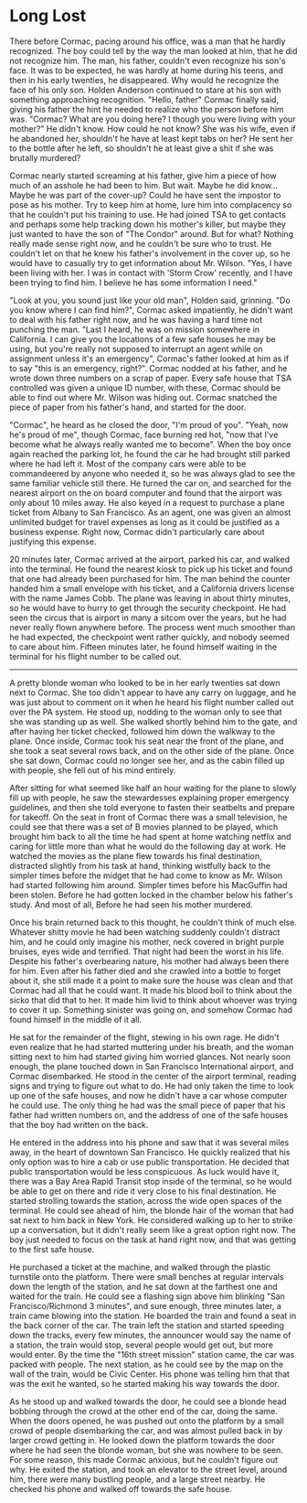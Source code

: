 # Long Lost

There before Cormac, pacing around his office, was a man that he hardly recognized. The boy could tell by the way the man looked at him, that he did not recognize him. The man, his father, couldn't even recognize his son's face. It was to be expected, he was hardly at home during his teens, and then in his early twenties, he disappeared. Why would he recognize the face of his only son. Holden Anderson continued to stare at his son with something approaching recognition. "Hello, father" Cormac finally said, giving his father the hint he needed to realize who the person before him was. "Cormac? What are you doing here? I though you were living with your mother?" He didn't know. How could he not know? She was his wife, even if he abandoned her, shouldn't he have at least kept tabs on her? He sent her to the bottle after he left, so shouldn't he at least give a shit if she was brutally murdered?

Cormac nearly started screaming at his father, give him a piece of how much of an asshole he had been to him. But wait. Maybe he did know... Maybe he was part of the cover-up? Could he have sent the impostor to pose as his mother. Try to keep him at home, lure him into complacency so that he couldn't put his training to use. He had joined TSA to get contacts and perhaps some help tracking down his mother's killer, but maybe they just wanted to have the son of "The Condor" around. But for what? Nothing really made sense right now, and he couldn't be sure who to trust. He couldn't let on that he knew his father's involvement in the cover up, so he would have to casually try to get information about Mr. Wilson. "Yes, I have been living with her. I was in contact with 'Storm Crow' recently, and I have been trying to find him. I believe he has some information I need."

"Look at you, you sound just like your old man", Holden said, grinning. "Do you know where I can find him?", Cormac asked impatiently, he didn't want to deal with his father right now, and he was having a hard time not punching the man. "Last I heard, he was on mission somewhere in California. I can give you the locations of a few safe houses he may be using, but you're really not supposed to interrupt an agent while on assignment unless it's an emergency", Cormac's father looked at him as if to say "this is an emergency, right?". Cormac nodded at his father, and he wrote down three numbers on a scrap of paper. Every safe house that TSA controlled was given a unique ID number, with these, Cormac should be able to find out where Mr. Wilson was hiding out. Cormac snatched the piece of paper from his father's hand, and started for the door.

"Cormac", he heard as he closed the door, "I'm proud of you". "Yeah, now he's proud of me", though Cormac, face burning red hot, "now that I've become what he always really wanted me to become". When the boy once again reached the parking lot, he found the car he had brought still parked where he had left it. Most of the company cars were able to be commandeered by anyone who needed it, so he was always glad to see the same familiar vehicle still there. He turned the car on, and searched for the nearest airport on the on board computer and found that the airport was only about 10 miles away. He also keyed in a request to purchase a plane ticket from Albany to San Francisco. As an agent, one was given an almost unlimited budget for travel expenses as long as it could be justified as a business expense. Right now, Cormac didn't particularly care about justifying this expense.

20 minutes later, Cormac arrived at the airport, parked his car, and walked into the terminal. He found the nearest kiosk to pick up his ticket and found that one had already been purchased for him. The man behind the counter handed him a small envelope with his ticket, and a California drivers license with the name James Cobb. The plane was leaving in about thirty minutes, so he would have to hurry to get through the security checkpoint. He had seen the circus that is airport in many a sitcom over the years, but he had never really flown anywhere before. The process went much smoother than he had expected, the checkpoint went rather quickly, and nobody seemed to care about him. Fifteen minutes later, he found himself waiting in the terminal for his flight number to be called out.

* * *

A pretty blonde woman who looked to be in her early twenties sat down next to Cormac. She too didn't appear to have any carry on luggage, and he was just about to comment on it when he heard his flight number called out over the PA system. He stood up, nodding to the woman only to see that she was standing up as well. She walked shortly behind him to the gate, and after having her ticket checked, followed him down the walkway to the plane. Once inside, Cormac took his seat near the front of the plane, and she took a seat several rows back, and on the other side of the plane. Once she sat down, Cormac could no longer see her, and as the cabin filled up with people, she fell out of his mind entirely.

After sitting for what seemed like half an hour waiting for the plane to slowly fill up with people, he saw the stewardesses explaining proper emergency guidelines, and then she told everyone to fasten their seatbelts and prepare for takeoff. On the seat in front of Cormac there was a small television, he could see that there was a set of B movies planned to be played, which brought him back to all the time he had spent at home watching netflix and caring for little more than what he would do the following day at work. He watched the movies as the plane flew towards his final destination, distracted slightly from his task at hand, thinking wistfully back to the simpler times before the midget that he had come to know as Mr. Wilson had started following him around. Simpler times before his MacGuffin had been stolen. Before he had gotten locked in the chamber below his father's study. And most of all, Before he had seen his mother murdered.

Once his brain returned back to this thought, he couldn't think of much else. Whatever shitty movie he had been watching suddenly couldn't distract him, and he could only imagine his mother, neck covered in bright purple bruises, eyes wide and terrified. That night had been the worst in his life. Despite his father's overbearing nature, his mother had always been there for him. Even after his father died and she crawled into a bottle to forget about it, she still made it a point to make sure the house was clean and that Cormac had all that he could want. It made his blood boil to think about the sicko that did that to her. It made him livid to think about whoever was trying to cover it up. Something sinister was going on, and somehow Cormac had found himself in the middle of it all.

He sat for the remainder of the flight, stewing in his own rage. He didn't even realize that he had started muttering under his breath, and the woman sitting next to him had started giving him worried glances. Not nearly soon enough, the plane touched down in San Francisco International airport, and Cormac disembarked. He stood in the center of the airport terminal, reading signs and trying to figure out what to do. He had only taken the time to look up one of the safe houses, and now he didn't have a car whose computer he could use. The only thing he had was the small piece of paper that his father had written numbers on, and the address of one of the safe houses that the boy had written on the back.

He entered in the address into his phone and saw that it was several miles away, in the heart of downtown San Francisco. He quickly realized that his only option was to hire a cab or use public transportation. He decided that public transportation would be less conspicuous. As luck would have it, there was a Bay Area Rapid Transit stop inside of the terminal, so he would be able to get on there and ride it very close to his final destination. He started strolling towards the station, across the wide open spaces of the terminal. He could see ahead of him, the blonde hair of the woman that had sat next to him back in New York. He considered walking up to her to strike up a conversation, but it didn't really seem like a great option right now. The boy just needed to focus on the task at hand right now, and that was getting to the first safe house.

He purchased a ticket at the machine, and walked through the plastic turnstile onto the platform. There were small benches at regular intervals down the length of the station, and he sat down at the farthest one and waited for the train. He could see a flashing sign above him blinking "San Francisco/Richmond 3 minutes", and sure enough, three minutes later, a train came blowing into the station. He boarded the train and found a seat in the back corner of the car. The train left the station and started speeding down the tracks, every few minutes, the announcer would say the name of a station, the train would stop, several people would get out, but more would enter. By the time the "16th street mission" station came, the car was packed with people. The next station, as he could see by the map on the wall of the train, would be Civic Center. His phone was telling him that that was the exit he wanted, so he started making his way towards the door.

As he stood up and walked towards the door, he could see a blonde head bobbing through the crowd at the other end of the car, doing the same. When the doors opened, he was pushed out onto the platform by a small crowd of people disembarking the car, and was almost pulled back in by larger crowd getting in. He looked down the platform towards the door where he had seen the blonde woman, but she was nowhere to be seen. For some reason, this made Cormac anxious, but he couldn't figure out why. He exited the station, and took an elevator to the street level, around him, there were many bustling people, and a large street nearby. He checked his phone and walked off towards the safe house.
